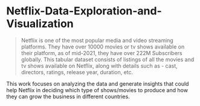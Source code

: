 # Netflix-Data-Exploration-and-Visualization
> Netflix is one of the most popular media and video streaming platforms. 
> They have over 10000 movies or tv shows available on their platform, as of mid-2021, they have over 222M Subscribers globally. 
> This tabular dataset consists of listings of all the movies and tv shows available on Netflix, along with details such as - cast, directors, ratings, release year, duration, etc.

This work focuses on analyzing the data and generate insights that could help Netflix in deciding which type of shows/movies to produce and how they can grow the business in different countries.

